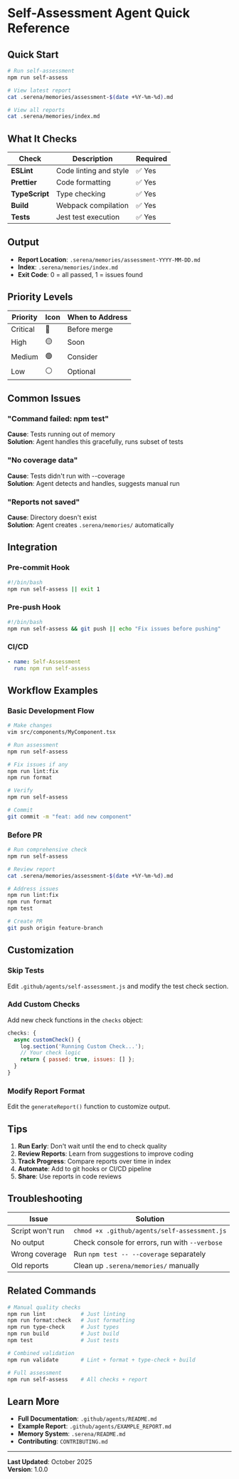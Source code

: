 # Self-Assessment Agent Quick Reference

## Quick Start

```bash
# Run self-assessment
npm run self-assess

# View latest report
cat .serena/memories/assessment-$(date +%Y-%m-%d).md

# View all reports
cat .serena/memories/index.md
```

## What It Checks

| Check | Description | Required |
|-------|-------------|----------|
| **ESLint** | Code linting and style | ✅ Yes |
| **Prettier** | Code formatting | ✅ Yes |
| **TypeScript** | Type checking | ✅ Yes |
| **Build** | Webpack compilation | ✅ Yes |
| **Tests** | Jest test execution | ✅ Yes |

## Output

- **Report Location**: `.serena/memories/assessment-YYYY-MM-DD.md`
- **Index**: `.serena/memories/index.md`
- **Exit Code**: 0 = all passed, 1 = issues found

## Priority Levels

| Priority | Icon | When to Address |
|----------|------|-----------------|
| Critical | 🔴 | Before merge |
| High | 🟡 | Soon |
| Medium | 🟢 | Consider |
| Low | ⚪ | Optional |

## Common Issues

### "Command failed: npm test"
**Cause**: Tests running out of memory  
**Solution**: Agent handles this gracefully, runs subset of tests

### "No coverage data"
**Cause**: Tests didn't run with --coverage  
**Solution**: Agent detects and handles, suggests manual run

### "Reports not saved"
**Cause**: Directory doesn't exist  
**Solution**: Agent creates `.serena/memories/` automatically

## Integration

### Pre-commit Hook
```bash
#!/bin/bash
npm run self-assess || exit 1
```

### Pre-push Hook
```bash
#!/bin/bash
npm run self-assess && git push || echo "Fix issues before pushing"
```

### CI/CD
```yaml
- name: Self-Assessment
  run: npm run self-assess
```

## Workflow Examples

### Basic Development Flow
```bash
# Make changes
vim src/components/MyComponent.tsx

# Run assessment
npm run self-assess

# Fix issues if any
npm run lint:fix
npm run format

# Verify
npm run self-assess

# Commit
git commit -m "feat: add new component"
```

### Before PR
```bash
# Run comprehensive check
npm run self-assess

# Review report
cat .serena/memories/assessment-$(date +%Y-%m-%d).md

# Address issues
npm run lint:fix
npm run format
npm test

# Create PR
git push origin feature-branch
```

## Customization

### Skip Tests
Edit `.github/agents/self-assessment.js` and modify the test check section.

### Add Custom Checks
Add new check functions in the `checks` object:

```javascript
checks: {
  async customCheck() {
    log.section('Running Custom Check...');
    // Your check logic
    return { passed: true, issues: [] };
  }
}
```

### Modify Report Format
Edit the `generateReport()` function to customize output.

## Tips

1. **Run Early**: Don't wait until the end to check quality
2. **Review Reports**: Learn from suggestions to improve coding
3. **Track Progress**: Compare reports over time in index
4. **Automate**: Add to git hooks or CI/CD pipeline
5. **Share**: Use reports in code reviews

## Troubleshooting

| Issue | Solution |
|-------|----------|
| Script won't run | `chmod +x .github/agents/self-assessment.js` |
| No output | Check console for errors, run with `--verbose` |
| Wrong coverage | Run `npm test -- --coverage` separately |
| Old reports | Clean up `.serena/memories/` manually |

## Related Commands

```bash
# Manual quality checks
npm run lint           # Just linting
npm run format:check   # Just formatting
npm run type-check     # Just types
npm run build          # Just build
npm test               # Just tests

# Combined validation
npm run validate       # Lint + format + type-check + build

# Full assessment
npm run self-assess    # All checks + report
```

## Learn More

- **Full Documentation**: `.github/agents/README.md`
- **Example Report**: `.github/agents/EXAMPLE_REPORT.md`
- **Memory System**: `.serena/README.md`
- **Contributing**: `CONTRIBUTING.md`

---

**Last Updated**: October 2025  
**Version**: 1.0.0
